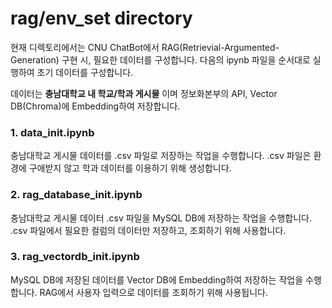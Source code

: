 # rag/env_set directory

현재 디렉토리에서는 CNU ChatBot에서 RAG(Retrievial-Argumented-Generation) 구현 시, 필요한 데이터를 구성합니다. 다음의 ipynb 파일을 순서대로 실행하여 초기 데이터를 구성합니다.

데이터는 **충남대학교 내 학교/학과 게시물** 이며 정보화본부의 API, Vector DB(Chroma)에 Embedding하여 저장합니다.

### 1. data_init.ipynb

충남대학교 게시물 데이터를 .csv 파일로 저장하는 작업을 수행합니다.
.csv 파일은 환경에 구애받지 않고 학과 데이터를 이용하기 위해 생성합니다.

### 2. rag_database_init.ipynb

충남대학교 게시물 데이터 .csv 파일을 MySQL DB에 저장하는 작업을 수행합니다.
.csv 파일에서 필요한 컬럼의 데이터만 저장하고, 조회하기 위해 사용합니다.

### 3. rag_vectordb_init.ipynb

MySQL DB에 저장된 데이터를 Vector DB에 Embedding하여 저장하는 작업을 수행합니다.
RAG에서 사용자 입력으로 데이터를 조회하기 위해 사용됩니다.
